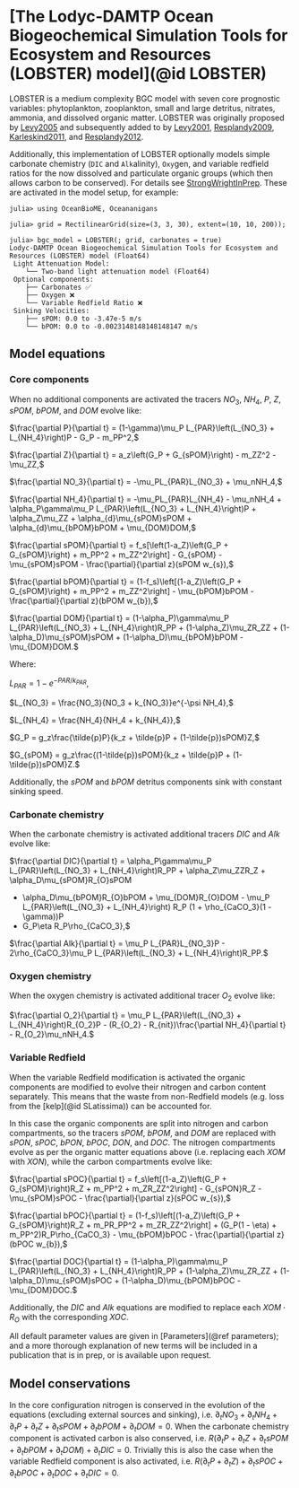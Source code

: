 # [The Lodyc-DAMTP Ocean Biogeochemical Simulation Tools for Ecosystem and Resources (LOBSTER) model](@id LOBSTER)

LOBSTER is a medium complexity BGC model with seven core prognostic variables: phytoplankton, zooplankton, small and large detritus, nitrates, ammonia, and dissolved organic matter. LOBSTER was originally proposed by [Levy2005](@citet) and subsequently added to by [Levy2001](@citet), [Resplandy2009](@citet), [Karleskind2011](@citet), and [Resplandy2012](@citet).

Additionally, this implementation of LOBSTER optionally models simple carbonate chemistry (`DIC` and `Alk`alinity), `Oxy`gen, and variable redfield ratios for the now dissolved and particulate organic groups (which then allows carbon to be conserved). For details see [StrongWrightInPrep](@citet). These are activated in the model setup, for example:

```jldoctest
julia> using OceanBioME, Oceananigans

julia> grid = RectilinearGrid(size=(3, 3, 30), extent=(10, 10, 200));

julia> bgc_model = LOBSTER(; grid, carbonates = true)
Lodyc-DAMTP Ocean Biogeochemical Simulation Tools for Ecosystem and Resources (LOBSTER) model (Float64) 
 Light Attenuation Model: 
    └── Two-band light attenuation model (Float64)
 Optional components:
    ├── Carbonates ✅ 
    ├── Oxygen ❌ 
    └── Variable Redfield Ratio ❌
 Sinking Velocities:
    ├── sPOM: 0.0 to -3.47e-5 m/s 
    └── bPOM: 0.0 to -0.0023148148148148147 m/s
```

## Model equations

### Core components
When no additional components are activated the tracers $NO_3$, $NH_4$, $P$, $Z$, $sPOM$, $bPOM$, and $DOM$ evolve like:

$\frac{\partial P}{\partial t} = (1-\gamma)\mu_P L_{PAR}\left(L_{NO_3} + L_{NH_4}\right)P - G_P - m_PP^2,$

$\frac{\partial Z}{\partial t} = a_z\left(G_P + G_{sPOM}\right) - m_ZZ^2 - \mu_ZZ,$

$\frac{\partial NO_3}{\partial t} = -\mu_PL_{PAR}L_{NO_3} + \mu_nNH_4,$

$\frac{\partial NH_4}{\partial t} = -\mu_PL_{PAR}L_{NH_4} - \mu_nNH_4 
     + \alpha_P\gamma\mu_P L_{PAR}\left(L_{NO_3} + L_{NH_4}\right)P
     + \alpha_Z\mu_ZZ + \alpha_{d}\mu_{sPOM}sPOM + \alpha_{d}\mu_{bPOM}bPOM
     + \mu_{DOM}DOM,$

$\frac{\partial sPOM}{\partial t} = f_s[\left(1-a_Z)\left(G_P + G_{sPOM}\right) + m_PP^2 + m_ZZ^2\right] - G_{sPOM} - \mu_{sPOM}sPOM - \frac{\partial}{\partial z}(sPOM w_{s}),$

$\frac{\partial bPOM}{\partial t} = (1-f_s)\left[(1-a_Z)\left(G_P + G_{sPOM}\right) + m_PP^2 + m_ZZ^2\right] - \mu_{bPOM}bPOM - \frac{\partial}{\partial z}(bPOM w_{b}),$

$\frac{\partial DOM}{\partial t} = (1-\alpha_P)\gamma\mu_P L_{PAR}\left(L_{NO_3} + L_{NH_4}\right)R_PP + (1-\alpha_Z)\mu_ZR_ZZ + (1-\alpha_D)\mu_{sPOM}sPOM + (1-\alpha_D)\mu_{bPOM}bPOM - \mu_{DOM}DOM.$

Where:

$L_{PAR} = 1 - e^{-PAR/k_{PAR}},$

$L_{NO_3} = \frac{NO_3}{NO_3 + k_{NO_3}}e^{-\psi NH_4},$

$L_{NH_4} = \frac{NH_4}{NH_4 + k_{NH_4}},$

$G_P = g_z\frac{\tilde{p}P}{k_z + \tilde{p}P + (1-\tilde{p})sPOM}Z,$

$G_{sPOM} = g_z\frac{(1-\tilde{p})sPOM}{k_z + \tilde{p}P + (1-\tilde{p})sPOM}Z.$

Additionally, the $sPOM$ and $bPOM$ detritus components sink with constant sinking speed.

### Carbonate chemistry

When the carbonate chemistry is activated additional tracers $DIC$ and $Alk$ evolve like:

$\frac{\partial DIC}{\partial t} = \alpha_P\gamma\mu_P L_{PAR}\left(L_{NO_3} + L_{NH_4}\right)R_PP + \alpha_Z\mu_ZZR_Z + \alpha_D\mu_{sPOM}R_{O}sPOM
+ \alpha_D\mu_{bPOM}R_{O}bPOM + \mu_{DOM}R_{O}DOM - \mu_P L_{PAR}\left(L_{NO_3} + L_{NH_4}\right) R_P (1 + \rho_{CaCO_3}(1 - \gamma))P
+ G_P\eta R_P\rho_{CaCO_3},$

$\frac{\partial Alk}{\partial t} = \mu_P L_{PAR}L_{NO_3}P - 2\rho_{CaCO_3}\mu_P L_{PAR}\left(L_{NO_3} + L_{NH_4}\right)R_PP.$

### Oxygen chemistry

When the oxygen chemistry is activated additional tracer $O_2$ evolve like:

$\frac{\partial O_2}{\partial t} = \mu_P L_{PAR}\left(L_{NO_3} + L_{NH_4}\right)R_{O_2}P - (R_{O_2} - R_{nit})\frac{\partial NH_4}{\partial t} - R_{O_2}\mu_nNH_4.$

### Variable Redfield

When the variable Redfield modification is activated the organic components are modified to evolve their nitrogen and carbon content separately. This means that the waste from non-Redfield models (e.g. loss from the [kelp](@id SLatissima)) can be accounted for.

In this case the organic components are split into nitrogen and carbon compartments, so the tracers $sPOM$, $bPOM$, and $DOM$ are replaced with $sPON$, $sPOC$, $bPON$, $bPOC$, $DON$, and $DOC$. The nitrogen compartments evolve as per the organic matter equations above (i.e. replacing each $XOM$ with $XON$), while the carbon compartments evolve like:

$\frac{\partial sPOC}{\partial t} = f_s\left[(1-a_Z)\left(G_P + G_{sPOM}\right)R_Z + m_PP^2 + m_ZR_ZZ^2\right] - G_{sPON}R_Z - \mu_{sPOM}sPOC - \frac{\partial}{\partial z}(sPOC w_{s}),$

$\frac{\partial bPOC}{\partial t} = (1-f_s)\left[(1-a_Z)\left(G_P + G_{sPOM}\right)R_Z + m_PR_PP^2 + m_ZR_ZZ^2\right] + (G_P(1 - \eta) + m_PP^2)R_P\rho_{CaCO_3} - \mu_{bPOM}bPOC - \frac{\partial}{\partial z}(bPOC w_{b}),$

$\frac{\partial DOC}{\partial t} = (1-\alpha_P)\gamma\mu_P L_{PAR}\left(L_{NO_3} + L_{NH_4}\right)R_PP + (1-\alpha_Z)\mu_ZR_ZZ + (1-\alpha_D)\mu_{sPOM}sPOC + (1-\alpha_D)\mu_{bPOM}bPOC - \mu_{DOM}DOC.$

Additionally, the $DIC$ and $Alk$ equations are modified to replace each $XOM \cdot R_O$ with the corresponding $XOC$.

All default parameter values are given in [Parameters](@ref parameters); and a more thorough explanation of new terms will be included in a publication that is in prep, or is available upon request.

## Model conservations

In the core configuration nitrogen is conserved in the evolution of the equations (excluding external sources and sinking), i.e. $\partial_t NO_3 + \partial_t NH_4 + \partial_t P + \partial_t Z + \partial_t sPOM + \partial_t bPOM + \partial_t DOM = 0$. When the carbonate chemistry component is activated carbon is also conserved, i.e. $R(\partial_t P + \partial_t Z + \partial_t sPOM + \partial_t bPOM + \partial_t DOM) + \partial_t DIC = 0$. Trivially this is also the case when the variable Redfield component is also activated, i.e. $R(\partial_t P + \partial_t Z) + \partial_t sPOC + \partial_t bPOC + \partial_t DOC + \partial_t DIC = 0$.